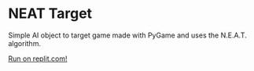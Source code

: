 # NEAT Target
Simple AI object to target game made with PyGame and uses the N.E.A.T. algorithm.

[Run on replit.com!](https://replit.com/@SamDev7/NEAT-Target)
